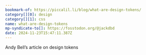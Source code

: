 ```yaml
---
bookmark-of: https://piccalil.li/blog/what-are-design-tokens/
category[][0]: design
category[][1]: css
name: what-are-design-tokens
mp-syndicate-to[]: https://fosstodon.org/@jackdbd
date: 2024-11-23T15:47:11.387Z
---
```


Andy Bell’s article on design tokens